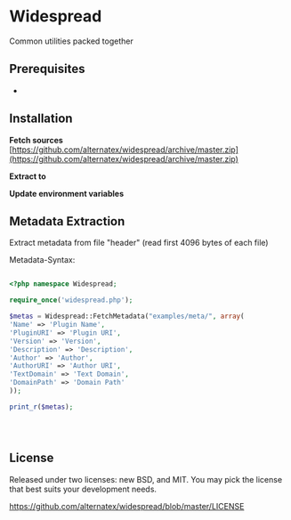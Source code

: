 Widespread
=============

Common utilities packed together

Prerequisites
-------------
-

Installation 
-------------

**Fetch sources** [https://github.com/alternatex/widespread/archive/master.zip](https://github.com/alternatex/widespread/archive/master.zip)

**Extract to** <your-webroot-here>

**Update environment variables**

Metadata Extraction
-------------

Extract metadata from file "header" (read first 4096 bytes of each file)

Metadata-Syntax:

```php

<?php namespace Widespread;

require_once('widespread.php');

$metas = Widespread::FetchMetadata("examples/meta/", array(
'Name' => 'Plugin Name',
'PluginURI' => 'Plugin URI',
'Version' => 'Version',
'Description' => 'Description',
'Author' => 'Author',
'AuthorURI' => 'Author URI',
'TextDomain' => 'Text Domain',
'DomainPath' => 'Domain Path'
));

print_r($metas);

```

```js

```

```css

```

```html

```

License
-------------
Released under two licenses: new BSD, and MIT. You may pick the
license that best suits your development needs.

https://github.com/alternatex/widespread/blob/master/LICENSE
